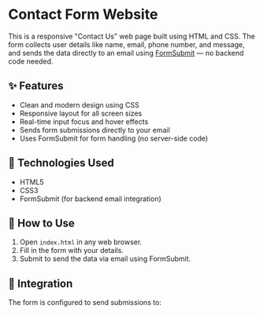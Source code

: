 # Contact Form Website

This is a responsive "Contact Us" web page built using HTML and CSS. The form collects user details like name, email, phone number, and message, and sends the data directly to an email using [FormSubmit](https://formsubmit.co) — no backend code needed.

## ✨ Features

- Clean and modern design using CSS
- Responsive layout for all screen sizes
- Real-time input focus and hover effects
- Sends form submissions directly to your email
- Uses FormSubmit for form handling (no server-side code)

## 📁 Technologies Used

- HTML5
- CSS3
- FormSubmit (for backend email integration)

## 🚀 How to Use

1. Open `index.html` in any web browser.
2. Fill in the form with your details.
3. Submit to send the data via email using FormSubmit.

## 📧 Integration

The form is configured to send submissions to:
